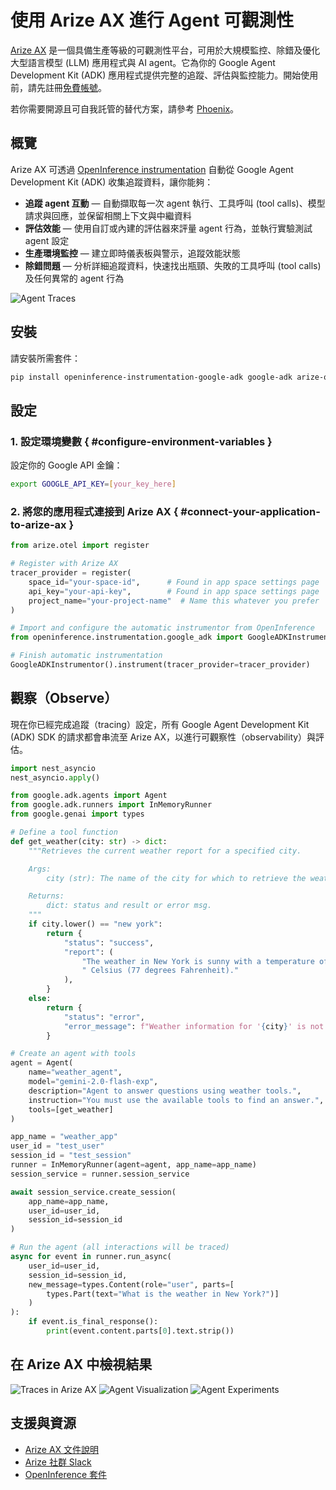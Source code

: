 # 使用 Arize AX 進行 Agent 可觀測性

[Arize AX](https://arize.com/docs/ax) 是一個具備生產等級的可觀測性平台，可用於大規模監控、除錯及優化大型語言模型 (LLM) 應用程式與 AI agent。它為你的 Google Agent Development Kit (ADK) 應用程式提供完整的追蹤、評估與監控能力。開始使用前，請先註冊[免費帳號](https://app.arize.com/auth/join)。

若你需要開源且可自我託管的替代方案，請參考 [Phoenix](https://arize.com/docs/phoenix)。

## 概覽

Arize AX 可透過 [OpenInference instrumentation](https://github.com/Arize-ai/openinference/tree/main/python/instrumentation/openinference-instrumentation-google-adk) 自動從 Google Agent Development Kit (ADK) 收集追蹤資料，讓你能夠：

- **追蹤 agent 互動** — 自動擷取每一次 agent 執行、工具呼叫 (tool calls)、模型請求與回應，並保留相關上下文與中繼資料
- **評估效能** — 使用自訂或內建的評估器來評量 agent 行為，並執行實驗測試 agent 設定
- **生產環境監控** — 建立即時儀表板與警示，追蹤效能狀態
- **除錯問題** — 分析詳細追蹤資料，快速找出瓶頸、失敗的工具呼叫 (tool calls) 及任何異常的 agent 行為

![Agent Traces](https://storage.googleapis.com/arize-phoenix-assets/assets/images/google-adk-traces.png)

## 安裝

請安裝所需套件：

```bash
pip install openinference-instrumentation-google-adk google-adk arize-otel
```

## 設定

### 1. 設定環境變數 { #configure-environment-variables }

設定你的 Google API 金鑰：

```bash
export GOOGLE_API_KEY=[your_key_here]
```

### 2. 將您的應用程式連接到 Arize AX { #connect-your-application-to-arize-ax }

```python
from arize.otel import register

# Register with Arize AX
tracer_provider = register(
    space_id="your-space-id",      # Found in app space settings page
    api_key="your-api-key",        # Found in app space settings page
    project_name="your-project-name"  # Name this whatever you prefer
)

# Import and configure the automatic instrumentor from OpenInference
from openinference.instrumentation.google_adk import GoogleADKInstrumentor

# Finish automatic instrumentation
GoogleADKInstrumentor().instrument(tracer_provider=tracer_provider)
```

## 觀察（Observe）

現在你已經完成追蹤（tracing）設定，所有 Google Agent Development Kit (ADK) SDK 的請求都會串流至 Arize AX，以進行可觀察性（observability）與評估。

```python
import nest_asyncio
nest_asyncio.apply()

from google.adk.agents import Agent
from google.adk.runners import InMemoryRunner
from google.genai import types

# Define a tool function
def get_weather(city: str) -> dict:
    """Retrieves the current weather report for a specified city.

    Args:
        city (str): The name of the city for which to retrieve the weather report.

    Returns:
        dict: status and result or error msg.
    """
    if city.lower() == "new york":
        return {
            "status": "success",
            "report": (
                "The weather in New York is sunny with a temperature of 25 degrees"
                " Celsius (77 degrees Fahrenheit)."
            ),
        }
    else:
        return {
            "status": "error",
            "error_message": f"Weather information for '{city}' is not available.",
        }

# Create an agent with tools
agent = Agent(
    name="weather_agent",
    model="gemini-2.0-flash-exp",
    description="Agent to answer questions using weather tools.",
    instruction="You must use the available tools to find an answer.",
    tools=[get_weather]
)

app_name = "weather_app"
user_id = "test_user"
session_id = "test_session"
runner = InMemoryRunner(agent=agent, app_name=app_name)
session_service = runner.session_service

await session_service.create_session(
    app_name=app_name,
    user_id=user_id,
    session_id=session_id
)

# Run the agent (all interactions will be traced)
async for event in runner.run_async(
    user_id=user_id,
    session_id=session_id,
    new_message=types.Content(role="user", parts=[
        types.Part(text="What is the weather in New York?")]
    )
):
    if event.is_final_response():
        print(event.content.parts[0].text.strip())
```
## 在 Arize AX 中檢視結果
![Traces in Arize AX](https://storage.googleapis.com/arize-phoenix-assets/assets/images/google-adk-dashboard.png)
![Agent Visualization](https://storage.googleapis.com/arize-phoenix-assets/assets/images/google-adk-agent.png)
![Agent Experiments](https://storage.googleapis.com/arize-phoenix-assets/assets/images/google-adk-experiments.png)

## 支援與資源
- [Arize AX 文件說明](https://arize.com/docs/ax/observe/tracing-integrations-auto/google-adk)
- [Arize 社群 Slack](https://arize-ai.slack.com/join/shared_invite/zt-11t1vbu4x-xkBIHmOREQnYnYDH1GDfCg#/shared-invite/email)
- [OpenInference 套件](https://github.com/Arize-ai/openinference/tree/main/python/instrumentation/openinference-instrumentation-google-adk)
